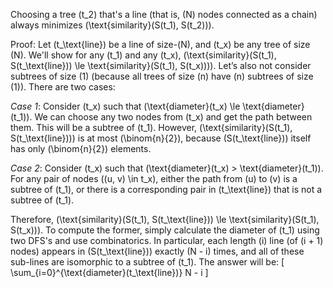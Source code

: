 Choosing a tree \(t_2\) that's a line (that is, \(N\) nodes connected as a chain\) always minimizes \(\text{similarity}(S(t_1), S(t_2))\).

Proof: Let \(t_\text{line}\) be a line of size-\(N\), and \(t_x\) be any tree of size \(N\). We'll show for any \(t_1\) and any \(t_x\), \(\text{similarity}(S(t_1), S(t_\text{line})) \le \text{similarity}(S(t_1), S(t_x))\)\). Let’s also not consider subtrees of size \(1\) (because all trees of size \(n\) have \(n\) subtrees of size \(1\)). There are two cases:

*Case 1*: Consider \(t_x\) such that \(\text{diameter}(t_x) \le \text{diameter}(t_1)\). We can choose any two nodes from \(t_x\) and get the path between them. This will be a subtree of \(t_1\). However, \(\text{similarity}(S(t_1), S(t_\text{line}))\) is at most \(\binom{n}{2}\), because \(S(t_\text{line})\) itself has only \(\binom{n}{2}\) elements.

*Case 2*: Consider \(t_x\) such that \(\text{diameter}(t_x) > \text{diameter}(t_1)\). For any pair of nodes \((u, v) \in t_x\), either the path from \(u\) to \(v\) is a subtree of \(t_1\), or there is a corresponding pair in \(t_\text{line}\) that is not a subtree of \(t_1\).

Therefore, \(\text{similarity}(S(t_1), S(t_\text{line})) \le \text{similarity}(S(t_1), S(t_x))\). To compute the former, simply calculate the diameter of \(t_1\) using two DFS's and use combinatorics. In particular, each length \(i\) line (of \(i + 1\) nodes) appears in \(S(t_\text{line})\) exactly \(N - i\) times, and all of these sub-lines are isomorphic to a subtree of \(t_1\). The answer will be:
\[ \sum_{i=0}^{\text{diameter}(t_\text{line})} N - i \]
